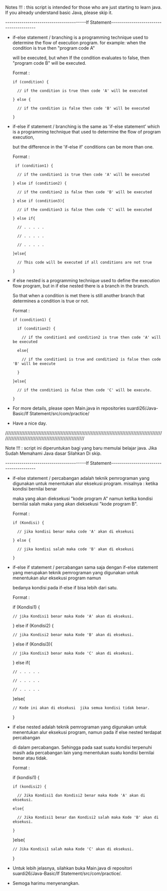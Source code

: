 Notes !!! : this script is intended for those who are just starting to learn java. If you already understand basic Java, please skip it.

----------------------------------------If Statement----------------------------------------

- if-else statement / branching is a programming technique used to determine the flow of execution program. for example: when the condition is true then "program code A" 

  will be executed, but when If the condition evaluates to false, then "program code B" will be executed.

  Format : 
  
      if (condition) {

        // if the condition is true then code 'A' will be executed

      } else {

        // if the condition is false then code 'B' will be executed

      }
    
- if-else if statement / branching is the same as 'if-else statement' which is a programming technique that used to determine the flow of program execution, 

  but the difference in the 'if-else if' conditions can be more than one.
  
  Format :
  
       if (condition1) {

        // if the condition1 is true then code 'A' will be executed

      } else if (condition2) {

        // if the condition2 is false then code 'B' will be executed

      } else if (condition3){

        // if the condition3 is false then code 'C' will be executed

      } else if{

        // . . . . .

        // . . . . .

        // . . . . .

      }else{

        // This code will be executed if all conditions are not true

      }
    
- if else nested is a programming technique used to define the execution flow program, but in if else nested there is a branch in the branch.
  
  So that when a condition is met there is still another branch that determines a condition is true or not.
   
  Format :
    
      if (condition1) {

        if (condition2) {

          // if the condition1 and condition2 is true then code 'A' will be executed

        else{

          // if the condition1 is true and condition2 is false then code 'B' will be execute 

        }

      }else{

        // if the condition1 is false then code 'C' will be execute.

      }

- For more details, please open Main.java in repositories suardi26/Java-Basic/If Statement/src/com/practice/

- Have a nice day.

/////////////////////////////////////////////////////////////////////////////////////////////////////////////////////////////////////////////////////

Note !!! : script ini diperuntukan bagi yang baru memulai belajar java. Jika Sudah Memahami Java dasar Silahkan Di skip.

----------------------------------------If Statement----------------------------------------

- if-else statement / percabangan adalah teknik pemrograman yang digunakan untuk menentukan alur eksekusi program. misalnya : ketika kondisi bernilai benar 

  maka yang akan dieksekusi "kode program A" namun ketika kondisi bernilai salah maka yang akan dieksekusi "kode program B".
  
  Format : 
  
      if (Kondisi) {

        // jika kondisi benar maka code 'A' akan di eksekusi

      } else {

        // jika kondisi salah maka code 'B' akan di eksekusi

      }
    
- if-else if statement / percabangan sama saja dengan if-else statement yang merupakan teknik pemrograman yang digunakan untuk menentukan alur eksekusi program namun 

  bedanya kondisi pada if-else if bisa lebih dari satu.
  
  Format :
  
     if (Kondisi1) {
    
      // jika Kondisi1 benar maka Kode 'A' akan di eksekusi.
      
    } else if (Kondisi2) {
    
      // jika Kondisi2 benar maka Kode 'B' akan di eksekusi.
    
    } else if (Kondisi3){
    
      // jika Kondisi3 benar maka Kode 'C' akan di eksekusi.
    
    } else if{
    
      // . . . . .
      
      // . . . . .
      
      // . . . . .
      
    }else{
    
      // Kode ini akan di eksekusi  jika semua kondisi tidak benar.
      
    }
    
- if else nested adalah teknik pemrograman yang digunakan untuk menentukan alur eksekusi program, namun pada if else nested terdapat percabangan 

  di dalam percabangan. Sehingga pada saat suatu kondisi terpenuhi masih ada percabangan lain yang menentukan suatu kondisi bernilai benar atau tidak.
   
  Format :
    
    if (kondisi1) {
      
      if (kondisi2) {
      
        // Jika Kondisi1 dan Kondisi2 benar maka Kode 'A' akan di eksekusi.
      
      else{
      
        // Jika Kondisi1 benar dan Kondisi2 salah maka Kode 'B' akan di eksekusi.
      
      }
      
    }else{
    
      // Jika Kondisi1 salah maka Kode 'C' akan di eksekusi.
      
    }

- Untuk lebih jelasnya, silahkan buka Main.java di repositori suardi26/Java-Basic/If Statement/src/com/practice/.

- Semoga harimu menyenangkan.

